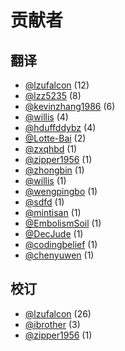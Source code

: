 # 贡献者


## 翻译


-    [@lzufalcon](https://github.com/lzufalcon) (12) <br/>
-    [@lzz5235](https://github.com/lzz5235) (8) <br/>
-    [@kevinzhang1986](https://github.com/kevinzhang1986) (6) <br/>
-    [@willis](https://github.com/lovelers) (4) <br/>
-    [@hduffddybz](https://github.com/hduffddybz) (4) <br/>
-    [@Lotte-Bai](https://github.com/Lotte-Bai) (2) <br/>
-    [@zxqhbd](https://github.com/zxqhbd) (1) <br/>
-    [@zipper1956](https://github.com/zipper) (1) <br/>
-    [@zhongbin](https://github.com/qkhhyga) (1) <br/>
-    [@willis](https:/github.com/lovelers) (1) <br/>
-    [@wengpingbo](https://github.com/wengpingbo) (1) <br/>
-    [@sdfd](https://github.com/sdfd) (1) <br/>
-    [@mintisan](https://github.com/mintisan) (1) <br/>
-    [@EmbolismSoil](https://github.com/EmbolismSoil) (1) <br/>
-    [@DecJude](https://github.com/DecJude) (1) <br/>
-    [@codingbelief](https://github.com/codingbelief) (1) <br/>
-    [@chenyuwen](https://github.com/chenyuwen) (1) <br/>


## 校订


-    [@lzufalcon](https://github.com/lzufalcon) (26) <br/>
-    [@ibrother](https://github.com/ibrother) (3) <br/>
-    [@zipper1956](https://github.com/zipper1956) (1) <br/>
